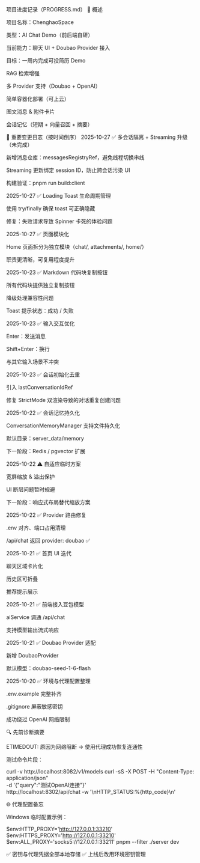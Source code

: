 项目进度记录（PROGRESS.md）
🧩 概述

项目名称：ChenghaoSpace

类型：AI Chat Demo（前后端自研）

当前能力：聊天 UI + Doubao Provider 接入

目标：一周内完成可投简历 Demo

RAG 检索增强

多 Provider 支持（Doubao + OpenAI）

简单容器化部署（可上云）

图文消息 & 附件卡片

会话记忆（短期 + 向量召回 + 摘要）

🚀 重要变更日志（按时间倒序）
2025-10-27 ✅ 多会话隔离 + Streaming 升级（未完成）

新增消息仓库：messagesRegistryRef，避免线程切换串线

Streaming 更新绑定 session ID，防止跨会话污染 UI

构建验证：pnpm run build:client

2025-10-27 ✅ Loading Toast 生命周期管理

使用 try/finally 确保 toast 可正确隐藏

修复：失败请求导致 Spinner 卡死的体验问题

2025-10-27 ✅ 页面模块化

Home 页面拆分为独立模块（chat/, attachments/, home/）

职责更清晰，可复用程度提升

2025-10-23 ✅ Markdown 代码块复制按钮

所有代码块提供独立复制按钮

降级处理兼容性问题

Toast 提示状态：成功 / 失败

2025-10-23 ✅ 输入交互优化

Enter：发送消息

Shift+Enter：换行

与其它输入场景不冲突

2025-10-23 ✅ 会话初始化去重

引入 lastConversationIdRef

修复 StrictMode 双渲染导致的对话重复创建问题

2025-10-22 ✅ 会话记忆持久化

ConversationMemoryManager 支持文件持久化

默认目录：server_data/memory

下一阶段：Redis / pgvector 扩展

2025-10-22 ⚠️ 自适应临时方案

宽屏缩放 & 溢出保护

UI 断层问题暂时规避

下一阶段：响应式布局替代缩放方案

2025-10-22 ✅ Provider 路由修复

.env 对齐、端口占用清理

/api/chat 返回 provider: doubao ✅

2025-10-21 ✅ 首页 UI 迭代

聊天区域卡片化

历史区可折叠

推荐提示展示

2025-10-21 ✅ 前端接入豆包模型

aiService 调通 /api/chat

支持模型输出流式响应

2025-10-21 ✅ Doubao Provider 适配

新增 DoubaoProvider

默认模型：doubao-seed-1-6-flash

2025-10-20 ✅ 环境与代理配置整理

.env.example 完整补齐

.gitignore 屏蔽敏感密钥

成功绕过 OpenAI 网络限制

🔍 先前诊断摘要

ETIMEDOUT: 原因为网络阻断 → 使用代理成功恢复连通性

测试命令片段：

curl -v http://localhost:8082/v1/models
curl -sS -X POST -H "Content-Type: application/json" \
  -d '{"query":"测试OpenAI连接"}' \
  http://localhost:8302/api/chat -w '\nHTTP_STATUS:%{http_code}\n'

🌐 代理配置备忘

Windows 临时配置示例：

$env:HTTP_PROXY='http://127.0.0.1:33210'
$env:HTTPS_PROXY='http://127.0.0.1:33210'
$env:ALL_PROXY='socks5://127.0.0.1:33211'
pnpm --filter ./server dev


✅ 密钥与代理凭据全部本地存储
✅ 上线后改用环境密钥管理